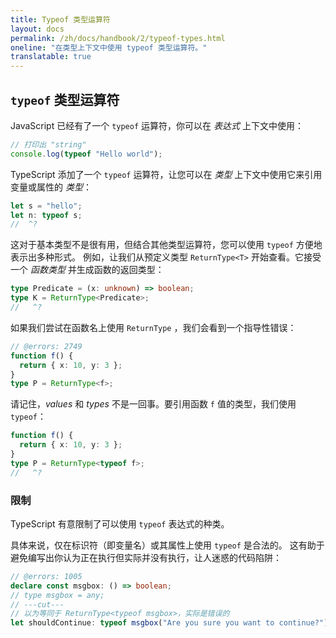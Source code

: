 ```yaml
---
title: Typeof 类型运算符
layout: docs
permalink: /zh/docs/handbook/2/typeof-types.html
oneline: "在类型上下文中使用 typeof 类型运算符。"
translatable: true
---
```


## `typeof` 类型运算符

JavaScript 已经有了一个 `typeof` 运算符，你可以在 _表达式_ 上下文中使用：

```ts twoslash
// 打印出 "string"
console.log(typeof "Hello world");
```

TypeScript 添加了一个 `typeof` 运算符，让您可以在 _类型_ 上下文中使用它来引用变量或属性的 _类型_：

```ts twoslash
let s = "hello";
let n: typeof s;
//  ^?
```

这对于基本类型不是很有用，但结合其他类型运算符，您可以使用  `typeof` 方便地表示出多种形式。
例如，让我们从预定义类型 `ReturnType<T>` 开始查看。它接受一个 _函数类型_ 并生成函数的返回类型：

```ts twoslash
type Predicate = (x: unknown) => boolean;
type K = ReturnType<Predicate>;
//   ^?
```

如果我们尝试在函数名上使用 `ReturnType` ，我们会看到一个指导性错误：

```ts twoslash
// @errors: 2749
function f() {
  return { x: 10, y: 3 };
}
type P = ReturnType<f>;
```

请记住，_values_ 和 _types_ 不是一回事。要引用函数 `f` 值的类型，我们使用 `typeof`：

```ts twoslash
function f() {
  return { x: 10, y: 3 };
}
type P = ReturnType<typeof f>;
//   ^?
```

### 限制

TypeScript 有意限制了可以使用 `typeof` 表达式的种类。

具体来说，仅在标识符（即变量名）或其属性上使用 `typeof` 是合法的。
这有助于避免编写出你认为正在执行但实际并没有执行，让人迷惑的代码陷阱：

```ts twoslash
// @errors: 1005
declare const msgbox: () => boolean;
// type msgbox = any;
// ---cut---
// 以为等同于 ReturnType<typeof msgbox>，实际是错误的
let shouldContinue: typeof msgbox("Are you sure you want to continue?");
```
